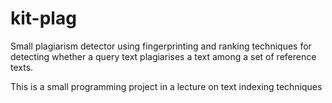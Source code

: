 kit-plag
========

Small plagiarism detector using fingerprinting and ranking
techniques for detecting whether a query text plagiarises
a text among a set of reference texts.

This is a small programming project in a lecture on
text indexing techniques
